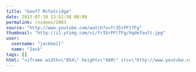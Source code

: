 ```yaml
---
title: "Geoff Mcfetridge"
date: 2013-07-10 13:51:58 00:00
permalink: /videos/2003
source: "http://www.youtube.com/watch?v=fr35rPFlTFg"
thumbnail: "http://i1.ytimg.com/vi/fr35rPFlTFg/hqdefault.jpg"
user:
  username: "jackbeil"
  name: "Jack"
tags: []
html: "<iframe width=\"854\" height=\"480\" src=\"http://www.youtube.com/embed/fr35rPFlTFg?wmode=transparent&feature=oembed\" frameborder=\"0\" allowfullscreen></iframe>"
---
```


